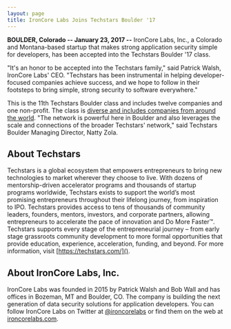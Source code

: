 ```yaml
---
layout: page
title: IronCore Labs Joins Techstars Boulder '17
---
```


**BOULDER, Colorado -- January 23, 2017 --** IronCore Labs, Inc., a Colorado and Montana-based startup that makes strong application security simple for developers, has been accepted into the Techstars Boulder '17 class. 

"It's an honor to be accepted into the Techstars family," said Patrick Walsh, IronCore Labs' CEO. "Techstars has been instrumental in helping developer-focused companies achieve success, and we hope to follow in their footsteps to bring simple, strong security to software everywhere."

This is the 11th Techstars Boulder class and includes twelve companies and one non-profit. The class is [diverse and includes companies from around the world](http://www.techstars.com/content/accelerators/announcing-newest-class-techstars-boulder-2017/). "The network is powerful here in Boulder and also leverages the scale and connections of the broader Techstars' network," said Techstars Boulder Managing Director, Natty Zola.

## About Techstars

Techstars is a global ecosystem that empowers entrepreneurs to bring new technologies to market wherever they choose to live. With dozens of mentorship-driven accelerator programs and thousands of startup programs worldwide, Techstars exists to support the world’s most promising entrepreneurs throughout their lifelong journey, from inspiration to IPO. Techstars provides access to tens of thousands of community leaders, founders, mentors, investors, and corporate partners, allowing entrepreneurs to accelerate the pace of innovation and Do More Faster™. Techstars supports every stage of the entrepreneurial journey – from early stage grassroots community development to more formal opportunities that provide education, experience, acceleration, funding, and beyond. For more information, visit [https://techstars.com/]().


## About IronCore Labs, Inc.

IronCore Labs was founded in 2015 by Patrick Walsh and Bob Wall and has offices in Bozeman, MT and Boulder, CO. The company is building the next generation of data security solutions for application developers. You can follow IronCore Labs on Twitter at [@ironcorelabs](https://twitter.com/ironcorelabs) or find them on the web at [ironcorelabs.com](https://ironcorelabs.com/).



